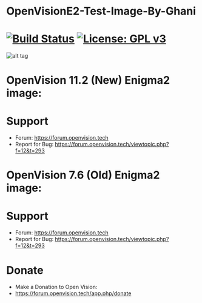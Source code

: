# OpenVisionE2-Test-Image-By-Ghani
[![Build Status](https://travis-ci.org/OpenVisionE2/openvision-development-platform.svg?branch=develop)](https://travis-ci.org/OpenVisionE2/openvision-development-platform) [![License: GPL v3](https://img.shields.io/badge/License-GPLv3-blue.svg)](https://www.gnu.org/licenses/gpl-3.0)
=====================================
![alt tag](https://raw.github.com/OpenVisionE2/openvision-development-platform/develop/meta-openvision/recipes-openvision/bootlogo/openvision-bootlogo/bootlogo.jpg)


# OpenVision 11.2 (New) Enigma2 image:

# Support
* Forum: https://forum.openvision.tech
* Report for Bug: https://forum.openvision.tech/viewtopic.php?f=12&t=293


# OpenVision 7.6 (Old) Enigma2 image:

# Support
* Forum: https://forum.openvision.tech
* Report for Bug: https://forum.openvision.tech/viewtopic.php?f=12&t=293


# Donate
* Make a Donation to Open Vision:
* https://forum.openvision.tech/app.php/donate

